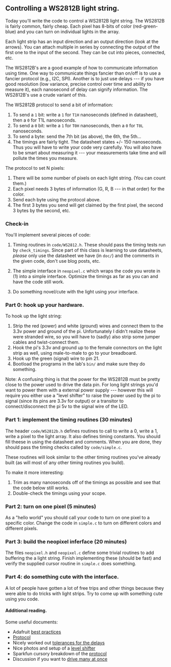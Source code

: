 ## Controlling a  WS2812B light string.

Today you'll write the code to control a WS2812B light string.
The WS2812B is fairly common, fairly cheap.  Each pixel has 8-bits of
color (red-green-blue) and you can turn on individual lights in the array.

Each light strip has an input direction and an output direction (look
at the arrows).  You can attach multiple in series by connecting the
output of the first one to the input of the second.  They can be cut
into pieces, connected, etc.

The WS2812B's are a good example of how to communicate information
using time.  One way to communicate things fancier than on/off is to use
a fancier protocol (e.g., I2C, SPI).  Another is to just use delays ---
if you have good resolution (low variance, precise control over time and
ability to measure it), each nanosecond of delay can signify information.
The WS2812B's use a crude variant of this.

The WS2812B protocol to send a bit of information:
  1. To send a `1` bit: write a `1` for `T1H` nanoseconds (defined in datasheet), then a `0`
     for T1L nanoseconds.
  2. To send a `0` bit: write a `1` for `T0H` nanoseconds, then a `0` for `T0L` nanoseconds.
  3. To send a byte: send the 7th bit (as above), the 6th, the 5th...
  4. The timings are fairly tight.  The datasheet states +/- 150 nanoseconds.  Thus
     you will have to write your code very carefully.  You will also have to be 
     smart about measuring it --- your measurements take time and will pollute the 
     times you measure.

The protocol to set N pixels:
  1. There will be some number of pixels on each light string.  (You can count them.)
  2. Each pixel needs 3 bytes of information (G, R, B --- in that order) for the 
     color.
  3. Send each byte using the protocol above.
  4. The first 3 bytes you send will get claimed by the first pixel, the second 3
     bytes by the second, etc.

### Check-in


You'll implement several pieces of code:

  1. Timing routines in `code/WS2812.h`.  These should pass the timing
     tests run by `check_timings`.   Since part of this class is learning
     to use datasheets, *please* only use the datasheet we have (in
     `doc/`) and the comments in the given code, don't use blog posts,
     etc.

  2. The simple interface in `neopixel.c` which
     wraps the code you wrote in (1) into a simple interface.  Optimize
     the timings as far as you can and have the code still work.

  3. Do something novel/cute with the light using your interface.

###  Part 0: hook up your hardware.

To hook up the light string:
   1. Strip the red (power) and white (ground) wires and connect them
      to the 3.3v power and ground of the pi.  Unfortunately I didn't realize these
      were stranded wire, so you will have to (sadly) also strip some jumper cables and
      twist-connect them.
   2. Hook the pi's 3.3v and ground up to the female connectors on the light strip as well,
      using male-to-male to go to your breadboard.
   3. Hook up the green (signal) wire to pin 21.
   4. Bootload the programs in the lab's `bin/` and make sure they do something. 

Note: A confusing thing is that the power for the WS2812B must be pretty
close to the power used to drive the data pin.  For long light strings
you'd want to power them with a external power supply --- however this
will require you either use a "level shifter" to raise the power used
by the pi to signal (since its pins are 3.3v for output) or a transitor
to connect/disconnect the pi 5v to the signal wire of the LED.

### Part 1: implement the timing routines  (30 minutes)

The header `code/WS2812b.h` defines routines to call to write a 0, write a 1,
write a pixel to the light array.  It also defines timing constants.
You should fill theese in using the datasheet and comments.  When you
are done, they should pass the timing checks called by `code/simple.c`.

These routines will look similar to the other timing routines you've
already built (as will most of any other timing routines you build).

To make it more interesting:
  1. Trim as many nanoseconds off of the timings as possible and see that the 
     code below still works.
  2. Double-check the timings using your scope.

### Part 2: turn on one pixel (5 minutes)

As a "hello world" you should call your code to turn on one pixel to
a specific color.  Change the code in `simple.c` to turn on different
colors and different pixels.

### Part 3: build the neopixel inferface (20 minutes)

The files `neopixel.h` and `neopixel.c` define some trivial routines to add
buffering the a light string.  Finish implementing these (should be fast)
and verify the supplied cursor routine in `simple.c` does something.


### Part 4: do something cute with the interface.

A lot of people have gotten a lot of free trips and other things because
they were able to do tricks with light strips.   Try to come up with
something cute using you code.

#### Additional reading.

Some useful documents:
  * Adafruit [best practices](https://learn.adafruit.com/adafruit-neopixel-uberguide/best-practices)
  * [Protocol](https://developer.electricimp.com/resources/neopixels)
  * Nicely worked out [tolerances for the delays](https://wp.josh.com/2014/05/13/ws2812-neopixels-are-not-so-finicky-once-you-get-to-know-them/)
  * Nice photos and setup of a [level shifter](https://learn.adafruit.com/neopixel-levelshifter/shifting-levels)
  * Sparkfun cursory breakdown of the [protocol](https://learn.sparkfun.com/tutorials/ws2812-breakout-hookup-guide)
  * Discussion if you want to [drive many at once](https://learn.adafruit.com/adafruit-neopixel-uberguide/basic-connections)
